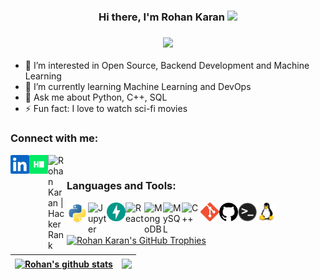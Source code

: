 <h3 align="center">
  Hi there, I'm Rohan Karan <img src="https://raw.githubusercontent.com/aemmadi/aemmadi/master/wave.gif" width="30px">
</h3>

<h3 align="center">
  <a href="https://github.com/DenverCoder1/readme-typing-svg"><img src="https://readme-typing-svg.herokuapp.com?lines=Web+Developer;Machine+Learning+Enthusiast;Open%20Source%20|%20Backend+Development%20|%20Machine+Learning&center=true&width=640&height=45">
  </a>
</h3>

- 👀 I’m interested in Open Source, Backend Development and Machine Learning
- 🌱 I’m currently learning Machine Learning and DevOps
- 💬 Ask me about Python, C++, SQL
- ⚡ Fun fact: I love to watch sci-fi movies


### Connect with me:
[<img align="left" alt="Rohan Karan | LinkedIn" width="30px" src="https://raw.githubusercontent.com/RohanKaran/simple-icons/develop/icons/linkedin.svg" />][linkedin]
[<img align="left" alt="Rohan Karan | HackerRank" width="30px" src="https://raw.githubusercontent.com/RohanKaran/simple-icons/develop/icons/hackerrank.svg" />][hackerrank]
[<img align="left" alt="Rohan Karan | HackerRank" width="30px" src="https://leetcode.com/favicon.ico" />][leetcode]
<br/>

### Languages and Tools:
<div style="flex: auto; word-wrap: auto !important; max-width: 100%">
<img align="left" alt="Python" width="34px" src = "https://raw.githubusercontent.com/devicons/devicon/master/icons/python/python-original.svg" />
<img align="left" alt="Jupyter" width="30px" src = "https://raw.githubusercontent.com/RohanKaran/devicon/master/icons/jupyter/jupyter-original-wordmark.svg"/>
<img align="left" alt="FastAPI" width="30px" src="https://raw.githubusercontent.com/RohanKaran/simple-icons/develop/icons/fastapi.svg">
<img align="left" alt="React" width="30px" src="https://raw.githubusercontent.com/RohanKaran/devicon/master/icons/react/react-original.svg">
<img align="left" alt="MongoDB" width="30px" src="https://raw.githubusercontent.com/RohanKaran/devicon/master/icons/mongodb/mongodb-original.svg">
<img align="left" alt="MySQL" width="30px" src="https://raw.githubusercontent.com/gilbarbara/logos/master/logos/mysql.svg" />
<img align="left" alt="C++" width="30px" src="https://raw.githubusercontent.com/RohanKaran/devicon/master/icons/cplusplus/cplusplus-original.svg"/>
<img align="left" alt="Git" width="30px" src="https://raw.githubusercontent.com/RohanKaran/simple-icons/develop/icons/git.svg" />
<img align="left" alt="Github" width="30px" src="https://raw.githubusercontent.com/RohanKaran/simple-icons/develop/icons/github.svg" />
<img align="left" alt="Terminal" width="30px" src="https://raw.githubusercontent.com/github/explore/80688e429a7d4ef2fca1e82350fe8e3517d3494d/topics/terminal/terminal.png" />
<img align="left" alt="Linux" width="30px" src="https://raw.githubusercontent.com/devicons/devicon/master/icons/linux/linux-original.svg">
</div>
<br/><br/><br>
<div>

  <a href="https://github.com/rohankaran">
    <picture>
      <source media="(prefers-color-scheme: dark)" srcset="https://github-profile-trophy.vercel.app/?username=RohanKaran&column=7&theme=onedark">
      <img align="center" src="https://github-profile-trophy.vercel.app/?username=RohanKaran&column=7" alt="Rohan Karan's GitHub Trophies"/>
    </picture>
  </a>
  
  <br/>
</div>


| <a href="https://github.com/rohankaran/">   <picture>   <source media="(prefers-color-scheme: dark)" srcset="https://github-readme-stats.vercel.app/api?username=RohanKaran&show_icons=true&include_all_commits=true&hide_border=true&theme=dark&count_private=true"> <img align="center" src="https://github-readme-stats.vercel.app/api?username=RohanKaran&show_icons=true&include_all_commits=true&theme=buefy&hide_border=true&count_private=true" alt="Rohan's github stats"/>   </picture>   </a> | <a href="https://github.com/rohankaran/">   <picture>   <source media="(prefers-color-scheme: dark)" srcset="https://github-readme-stats.vercel.app/api/top-langs/?username=RohanKaran&theme=dark&layout=compact&hide_border=true">   <img align="center" src="https://github-readme-stats.vercel.app/api/top-langs/?username=RohanKaran&theme=buefy&layout=compact&hide_border=true" />   </picture>   </a> |
| ------------- | ------------- |


[hackerrank]: https://hackerrank.com/rohankaran
[leetcode]: https://leetcode.com/rohankaran/
[instagram]: https://instagram.com/rohankaran_official
[linkedin]: https://linkedin.com/in/rohankaran001
